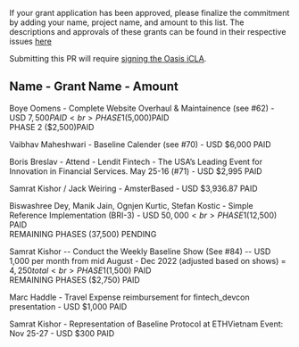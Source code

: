 If your grant application has been approved, please finalize the commitment by adding your name, project name, and amount to this list. The descriptions and approvals of these grants can be found in their respective issues [here](https://github.com/eea-oasis/baseline-grants/issues)
 
Submitting this PR will require [signing the Oasis iCLA](https://gist.github.com/OASIS-OP-Admin/8968911e16d9c245538d552e70af7378).

## Name - Grant Name - Amount

Boye Oomens - Complete Website Overhaul & Maintainence (see #62) - USD $7,500 PAID
<br> PHASE 1 ($5,000)PAID
<br> PHASE 2 ($2,500)PAID

Vaibhav Maheshwari - Baseline Calender (see #70) - USD $6,000 PAID

Boris Breslav - Attend - Lendit Fintech - The USA’s Leading Event for Innovation in Financial Services. May 25-16 (#71) - USD $2,995
PAID

Samrat Kishor / Jack Weiring - AmsterBased - USD $3,936.87
PAID

Biswashree Dey, Manik Jain, Ognjen Kurtic, Stefan Kostic - Simple Reference Implementation (BRI-3) - USD $50,000
<br> PHASE 1 ($12,500) PAID
<br> REMAINING PHASES (37,500) PENDING

Samrat Kishor -- Conduct the Weekly Baseline Show (See #84) -- USD 1,000 per month from mid August - Dec 2022 (adjusted based on shows) = $4,250 total
<br> PHASE 1 ($1,500) PAID
<br> REMAINING PHASES ($2,750) PAID

Marc Haddle - Travel Expense reimbursement for fintech_devcon presentation - USD $1,000 PAID

Samrat Kishor - Representation of Baseline Protocol at ETHVietnam Event: Nov 25-27 - USD $300 PAID
